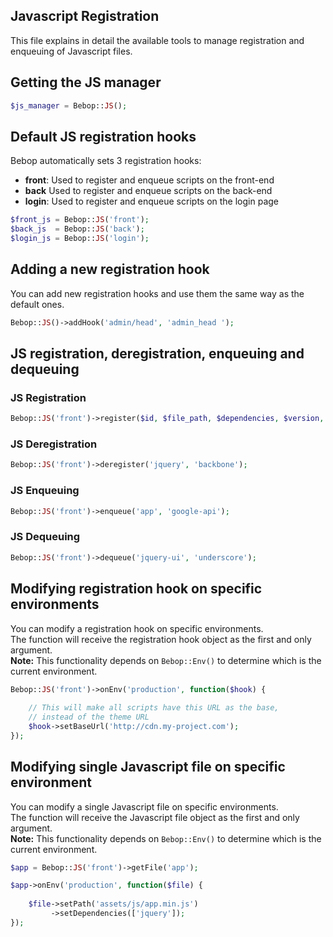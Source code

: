 Javascript Registration
---
This file explains in detail the available tools to manage registration and enqueuing of Javascript files.

## Getting the JS manager

```php
$js_manager = Bebop::JS();
```

## Default JS registration hooks
Bebop automatically sets 3 registration hooks:
- **front**: Used to register and enqueue scripts on the front-end
- **back** Used to register and enqueue scripts on the back-end
- **login**: Used to register and enqueue scripts on the login page

```php
$front_js = Bebop::JS('front');
$back_js  = Bebop::JS('back');
$login_js = Bebop::JS('login');
```

## Adding a new registration hook
You can add new registration hooks and use them the same way as the default ones.

```php
Bebop::JS()->addHook('admin/head', 'admin_head ');
```

## JS registration, deregistration, enqueuing and dequeuing

### JS Registration
```php
Bebop::JS('front')->register($id, $file_path, $dependencies, $version, $in_footer);
```

### JS Deregistration
```php
Bebop::JS('front')->deregister('jquery', 'backbone');
```

### JS Enqueuing
```php
Bebop::JS('front')->enqueue('app', 'google-api');
```

### JS Dequeuing
```php
Bebop::JS('front')->dequeue('jquery-ui', 'underscore');
```

## Modifying registration hook on specific environments
You can modify a registration hook on specific environments.  
The function will receive the registration hook object as the first and only argument.  
**Note:** This functionality depends on `Bebop::Env()` to determine which is the current environment.  

```php
Bebop::JS('front')->onEnv('production', function($hook) {
    
    // This will make all scripts have this URL as the base,
    // instead of the theme URL
    $hook->setBaseUrl('http://cdn.my-project.com');
});
```

## Modifying single Javascript file on specific environment
You can modify a single Javascript file on specific environments.  
The function will receive the Javascript file object as the first and only argument.  
**Note:** This functionality depends on `Bebop::Env()` to determine which is the current environment.  

```php
$app = Bebop::JS('front')->getFile('app');

$app->onEnv('production', function($file) {
    
    $file->setPath('assets/js/app.min.js')
         ->setDependencies(['jquery']);
});
```